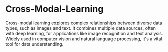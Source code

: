 # Cross-Modal-Learning
Cross-modal learning explores complex relationships between diverse data types, such as images and text. It combines multiple data sources, often with deep learning, for applications like image recognition and text analysis. Widely used in computer vision and natural language processing, it's a vital tool for data understanding.
